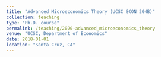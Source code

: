```yaml
---
title: "Advanced Microeconomics Theory (UCSC ECON 204B)"
collection: teaching
type: "Ph.D. course"
permalink: /teaching/2020-advanced_microeconomics_theory
venue: "UCSC, Department of Economics"
date: 2018-01-01
location: "Santa Cruz, CA"
---
```

